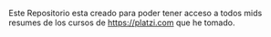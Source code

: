 Este Repositorio esta creado para poder tener acceso a todos mids resumes de los cursos de https://platzi.com que he tomado.

